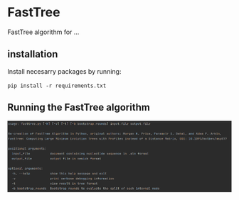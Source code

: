 # FastTree

FastTree algorithm for ... 


## installation
Install necesarry packages by running:

`pip install -r requirements.txt`

## Running the FastTree algorithm
![](argparse.png)